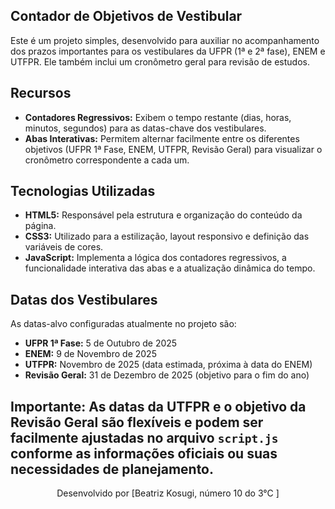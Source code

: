 ## Contador de Objetivos de Vestibular

Este é um projeto simples, desenvolvido para auxiliar no acompanhamento dos prazos importantes para os vestibulares da UFPR (1ª e 2ª fase), ENEM e UTFPR. Ele também inclui um cronômetro geral para revisão de estudos.

## Recursos

* **Contadores Regressivos:** Exibem o tempo restante (dias, horas, minutos, segundos) para as datas-chave dos vestibulares.
* **Abas Interativas:** Permitem alternar facilmente entre os diferentes objetivos (UFPR 1ª Fase, ENEM, UTFPR, Revisão Geral) para visualizar o cronômetro correspondente a cada um.
## Tecnologias Utilizadas

* **HTML5:** Responsável pela estrutura e organização do conteúdo da página.
* **CSS3:** Utilizado para a estilização, layout responsivo e definição das variáveis de cores.
* **JavaScript:** Implementa a lógica dos contadores regressivos, a funcionalidade interativa das abas e a atualização dinâmica do tempo.


## Datas dos Vestibulares

As datas-alvo configuradas atualmente no projeto são:

* **UFPR 1ª Fase:** 5 de Outubro de 2025
* **ENEM:** 9 de Novembro de 2025
* **UTFPR:** Novembro de 2025 (data estimada, próxima à data do ENEM)
* **Revisão Geral:** 31 de Dezembro de 2025 (objetivo para o fim do ano)

**Importante:** As datas da UTFPR e o objetivo da Revisão Geral são flexíveis e podem ser facilmente ajustadas no arquivo `script.js` conforme as informações oficiais ou suas necessidades de planejamento.
---

<p align="center">Desenvolvido por [Beatriz Kosugi, número 10 do 3°C ]</p>
